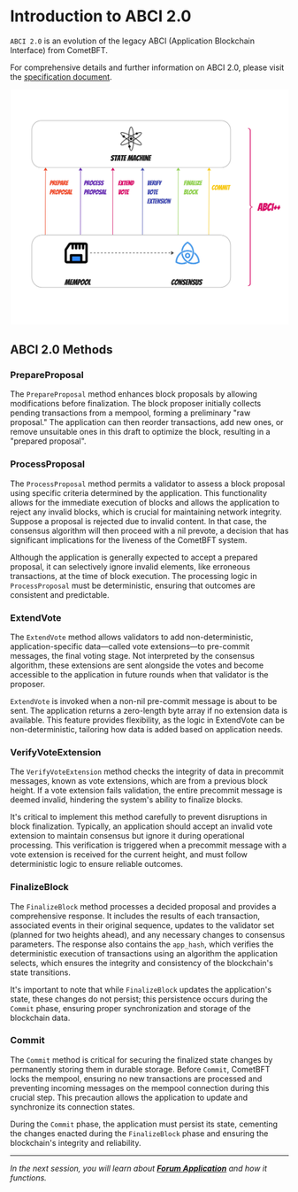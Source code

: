 # Introduction to ABCI 2.0

`ABCI 2.0` is an evolution of the legacy ABCI (Application Blockchain Interface) from CometBFT.

For comprehensive details and further information on ABCI 2.0, please visit the [specification document](https://docs.cometbft.com/v1.0/spec/abci/).

![ABCI 2.0](images/ABCI2.jpg)

## ABCI 2.0 Methods

### PrepareProposal

The `PrepareProposal` method enhances block proposals by allowing modifications before finalization. The block proposer
initially collects pending transactions from a mempool, forming a preliminary "raw proposal." The application can then
reorder transactions, add new ones, or remove unsuitable ones in this draft to optimize the block, resulting in a "prepared proposal".

### ProcessProposal

The `ProcessProposal` method permits a validator to assess a block proposal using specific criteria determined by the
application. This functionality allows for the immediate execution of blocks and allows the application to reject any
invalid blocks, which is crucial for maintaining network integrity. Suppose a proposal is rejected due to invalid content.
In that case, the consensus algorithm will then proceed with a nil prevote, a decision that has significant implications
for the liveness of the CometBFT system.

Although the application is generally expected to accept a prepared proposal, it can selectively ignore invalid elements,
like erroneous transactions, at the time of block execution. The processing logic in `ProcessProposal` must be deterministic,
ensuring that outcomes are consistent and predictable.

### ExtendVote

The `ExtendVote` method allows validators to add non-deterministic, application-specific
data—called vote extensions—to pre-commit messages, the final voting stage. Not interpreted by the consensus algorithm,
these extensions are sent alongside the votes and become accessible to the application in future rounds when that validator
is the proposer.

`ExtendVote` is invoked when a non-nil pre-commit message is about to be sent. The application returns a
zero-length byte array if no extension data is available. This feature provides flexibility, as the logic in ExtendVote
can be non-deterministic, tailoring how data is added based on application needs.

### VerifyVoteExtension

The `VerifyVoteExtension` method checks the integrity of data in precommit messages,
known as vote extensions, which are from a previous block height. If a vote extension fails validation, the entire
precommit message is deemed invalid, hindering the system's ability to finalize blocks.

It's critical to implement this method carefully to prevent disruptions in block finalization. Typically, an application
should accept an invalid vote extension to maintain consensus but ignore it during operational processing. This verification
is triggered when a precommit message with a vote extension is received for the current height, and must follow deterministic
logic to ensure reliable outcomes.

### FinalizeBlock

The `FinalizeBlock` method processes a decided proposal and provides a comprehensive
response. It includes the results of each transaction, associated events in their original sequence, updates to the
validator set (planned for two heights ahead), and any necessary changes to consensus parameters. The response also
contains the `app_hash`, which verifies the deterministic execution of transactions using an algorithm the application
selects, which ensures the integrity and consistency of the blockchain's state transitions.

It's important to note that while `FinalizeBlock` updates the application's state, these changes do not persist;
this persistence occurs during the `Commit` phase, ensuring proper synchronization and storage of the blockchain data.

### Commit

The `Commit` method is critical for securing the finalized state changes by permanently
storing them in durable storage. Before `Commit`, CometBFT locks the mempool, ensuring no new transactions are processed
and preventing incoming messages on the mempool connection during this crucial step. This precaution allows the application
to update and synchronize its connection states.

During the `Commit` phase, the application must persist its state,
cementing the changes enacted during the `FinalizeBlock` phase and ensuring the blockchain's integrity and reliability.

---------------

*In the next session, you will learn about [**Forum Application**](2.intro-forumApp.md) and how it functions.*
